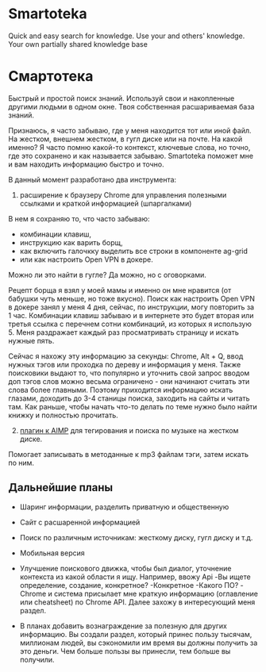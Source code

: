 # Smartoteka
Quick and easy search for knowledge. Use your and others' knowledge. Your own partially shared knowledge base




# Смартотека
Быстрый и простой поиск знаний. Используй свои и накопленные другими людьми в одном окне. Твоя собственная расшариваемая база знаний.

Признаюсь, я часто забываю, где у меня находится тот или иной файл. На жестком, внешнем жестком, в гугл диске или на почте. На какой именно? Я часто помню какой-то контекст, ключевые слова, но точно, где это сохранено и как называется забываю. Smartoteka поможет мне и вам находить информацию быстро и точно.

В данный момент разработано два инструмента:
1) расширение к браузеру Chrome для управления полезными ссылками и краткой информацией (шпаргалками)

В нем я сохраняю то, что часто забываю: 
- комбинации клавиш, 
- инструкцию как варить борщ, 
- как включить галочкку выделить все строки в компоненте ag-grid 
- или как настроить Open VPN в докере.

Можно ли это найти в гугле? Да можно, но с оговорками. 

Рецепт борща я взял у моей мамы и именно он мне нравится (от бабушки чуть меньше, но тоже вкусно). Поиск как настроить Open VPN в докере занял у меня 4 дня, сейчас, по инструкции, могу повторить за 1 час. Комбинации клавиш забываю и в интернете это будет вторая или третья ссылка с перечнем сотни комбинаций, из которых я использую 5. Меня раздражает каждый раз просматривать страницу и искать нужные пять.

Сейчас я нахожу эту информацию за секунды: Chrome, Alt + Q, ввод нужных тэгов или проходка по дереву и информация у меня. Также поисковики выдают то, что популярно и уточнить свой запрос вводом доп тэгов слов можно весьма ограничено - они начинают считать эти слова более главными. Поэтому приходится информацию искать глазами, доходить до 3-4 станицы поиска, заходить на сайты и читать там.  Как раньше, чтобы начать что-то делать по теме нужно было найти книжку и полностью прочитать.

2) [плагин к AIMP](https://github.com/Smartoteka/aimp_plugin) для тегирования и поиска по музыке на жестком диске.

Помогает записывать в методанные к mp3 файлам тэги, затем искать по ним.

## Дальнейшие планы

- Шаринг информации, разделить приватную и общественную
- Сайт с расшаренной информацией
- Поиск по различным источникам: жесткому диску, гугл диску и т.д.
- Мобильная версия
- Улучшение поискового движка, чтобы был диалог, уточнение контекста из какой области я ищу. Например, 
ввожу Api 
-Вы ищете определение, создание, конкретное?
-Конкретное
-Какого ПО?
-Chrome
и система присылает мне краткую информацию (оглавление или cheatsheet) по Chrome API. Далее захожу в интересующий меня раздел.

- В планах добавить вознаграждение за полезную для других информацию. Вы создали раздел, который принес пользу тысячам, миллионам людей, вы сэкономили им время вы должны получить за это деньги. Чем больше пользы вы принесли, тем больше вы получили.
